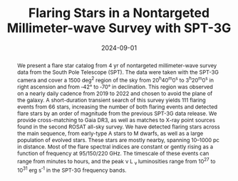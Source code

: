 ---
title: "Flaring Stars in a Nontargeted Millimeter-wave Survey with SPT-3G"
collection: "publications"
category: "co_papers"
permalink: /publications/2024ApJ9726T
link: https://ui.adsabs.harvard.edu/abs/2024ApJ...972....6T/abstract
date: 2024-09-01
venue: "The Astrophysical Journal"
citation: "Raghunathan, S., Ade, P. A. R., Anderson, A. J., et al. (2024), Physical Review Letters, 133, 121004."
abstract: "We present a flare star catalog from 4 yr of nontargeted millimeter-wave survey data from the South Pole Telescope (SPT). The data were taken with the SPT-3G camera and cover a 1500 deg<SUP>2</SUP> region of the sky from 20<SUP>h</SUP>40<SUP>m</SUP>0<SUP>s</SUP> to 3<SUP>h</SUP>20<SUP>m</SUP>0<SUP>s</SUP> in right ascension and from ‑42° to ‑70° in declination. This region was observed on a nearly daily cadence from 2019 to 2022 and chosen to avoid the plane of the galaxy. A short-duration transient search of this survey yields 111 flaring events from 66 stars, increasing the number of both flaring events and detected flare stars by an order of magnitude from the previous SPT-3G data release. We provide cross-matching to Gaia DR3, as well as matches to X-ray point sources found in the second ROSAT all-sky survey. We have detected flaring stars across the main sequence, from early-type A stars to M dwarfs, as well as a large population of evolved stars. These stars are mostly nearby, spanning 10–1000 pc in distance. Most of the flare spectral indices are constant or gently rising as a function of frequency at 95/150/220 GHz. The timescale of these events can range from minutes to hours, and the peak ν L <SUB> ν </SUB> luminosities range from 10<SUP>27</SUP> to 10<SUP>31</SUP> erg s<SUP>‑1</SUP> in the SPT-3G frequency bands."
---